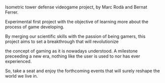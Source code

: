 

Isometric tower defense videogame project, by Marc Rodà and Bernat Ferrer.


Experimental first project with the objective of learning more about the process of game developing.

By merging our scientific skills with the passion of being gamers, this project aims to set a breakthrough that will revolutionize

the concept of gaming as it is nowadays understood. A milestone preceeding a new era, nothing like the user is used to nor has ever experienced.

So, take a seat and enjoy the forthcoming events that will surely reshape the world we live in.
































    